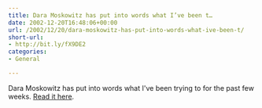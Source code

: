 ```yaml
---
title: Dara Moskowitz has put into words what I’ve been t…
date: 2002-12-20T16:48:06+00:00
url: /2002/12/20/dara-moskowitz-has-put-into-words-what-ive-been-t/
short-url:
- http://bit.ly/fX9DE2
categories:
- General

---
```

Dara Moskowitz has put into words what I've been trying to for the past few weeks. <a href="http://www.citypages.com/databank/23/1150/article10962.asp">Read it here</a>.